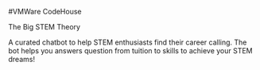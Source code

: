 #VMWare CodeHouse

The Big STEM Theory

A curated chatbot to help STEM enthusiasts find their career calling. The bot helps you answers question from tuition to skills to achieve your STEM dreams!

